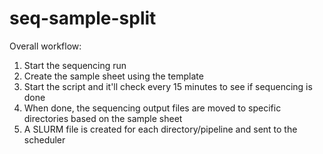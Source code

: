 # seq-sample-split

Overall workflow:

1. Start the sequencing run
2. Create the sample sheet using the template
3. Start the script and it'll check every 15 minutes to see if sequencing is done
4. When done, the sequencing output files are moved to specific directories based on the sample sheet
5. A SLURM file is created for each directory/pipeline and sent to the scheduler